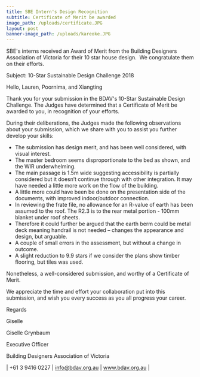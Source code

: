 ```yaml
---
title: SBE Intern's Design Recognition
subtitle: Certificate of Merit be awarded
image_path: /uploads/certificate.JPG
layout: post
banner-image_path: /uploads/kareoke.JPG
---
```


SBE's interns received an Award of Merit from the Building Designers Association of Victoria for their 10 star house design.  We congratulate them on their efforts. 

Subject: 10-Star Sustainable Design Challenge 2018

Hello, Lauren, Poornima, and Xiangting

Thank you for your submission in the BDAV's 10-Star Sustainable Design Challenge. The Judges have determined that a Certificate of Merit be awarded to you, in recognition of your efforts. 

During their deliberations, the Judges made the following observations about your submission, which we share with you to assist you further develop your skills:

* The submission has design merit, and has been well considered, with visual interest.
* The master bedroom seems disproportionate to the bed as shown, and the WIR underwhelming.
* The main passage is 1.5m wide suggesting accessibility is partially considered but it doesn’t continue through with other integration. It may have needed a little more work on the flow of the building.
* A little more could have been be done on the presentation side of the documents, with improved indoor/outdoor connection.
* In reviewing the frate file, no allowance for an R-value of earth has been assumed to the roof. The R2.3 is to the rear metal portion - 100mm blanket under roof sheets.
* Therefore it could further be argued that the earth berm could be metal deck meaning handrail is not needed – changes the appearance and design, but arguable.
* A couple of small errors in the assessment, but without a change in outcome.
* A slight reduction to 9.9 stars if we consider the plans show timber flooring, but tiles was used.

Nonetheless, a well-considered submission, and worthy of a Certificate of Merit.

We appreciate the time and effort your collaboration put into this submission, and wish you every success as you all progress your career.

Regards

Giselle

Giselle Grynbaum

Executive Officer

Building Designers Association of Victoria

| +61 3 9416 0227       | info@bdav.org.au       | www.bdav.org.au |